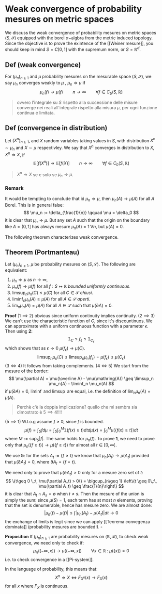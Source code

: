 # Weak convergence of probability mesures on metric spaces

We discuss the weak convergence of probability mesures on metric spaces $(S,\mathcal{S})$ equipped with the borel $\sigma-$algbra from the metric induced topology.
Since the objective is to prove the exintence of the [[Weiner mesure]], you should keep in mind $S=C[0,1]$ with the supremum norm, or $S = \mathbb{R}^d$. 

## Def (weak convergence)

For $(\mu_n)_{n \geq 1}$ and $\mu$ probability mesures on the mesurable space  $(S,\mathcal{S})$, we say $\mu_n$ converges weakly to $\mu$ , $\mu_n \Rightarrow \mu$ if
$$
\mu_n(f)\to \mu(f) \qquad n\to\infty \qquad \forall f \in C_b(S,\mathbb{R})
$$
>ovvero l'integrale su $S$ rispetto alla successione delle misure converge nei reali all'integrale rispetto alla misura $\mu$, per ogni funzione continua e limitata.

## Def (convergence in distribution)
Let $(X^n)_{n\geq 1}$, and $X$ random variables taking values in $S$, with distribution $X^n \sim \mu_n$ and $X \sim \mu$ respectivley. We say that $X^n$ converges in distribution to $X$, $X^n \Rightarrow X$, if
$$
\mathbb{E}[f(X^n)] \to \mathbb{E}[f(X)] \qquad n\to\infty \qquad \forall f \in C_b(S,\mathbb{R})
$$
> $X^n \Rightarrow X$ se e solo se $\mu_n \Rightarrow \mu$.


### Remark
It would be tempting to conclude that id $\mu_n \Rightarrow \mu$, then $\mu_n(A) \to \mu(A)$ for all $A$ Borel. This is in general false:
$$
\mu_n := \delta_{\frac{1}{n}} \qquad \mu = \delta_0
$$
it is clear that $\mu_n \Rightarrow \mu$. But any set $A$ such that the origin on the boundary like $A = (0,1]$ has always mesure $\mu_n(A)=1 \;\forall n$, but $\mu(A)=0$.

The following theorem characterizes weak convergence.
## Theorem (Portmanteau)
Let $(\mu_n)_{n\geq 1}$, $\mu$ be probability mesures on $(S,\mathcal{S})$. The following are equivalent:
1. $\mu_n \Rightarrow \mu$ as $n\to\infty$,
2. $\mu_n(f) \to \mu(f)$ for all $f:S\mapsto \mathbb{R}$ _bounded uniformly continuous_.
3. $\limsup_n \mu_n(C) \leq \mu(C)$ for all $C \in \mathcal{S}$ _chiusi_.
4. $\liminf_n \mu_n(A) \geq \mu(A)$ for all $A \in \mathcal{S}$ _aperti_.
5. $\lim_n \mu_n(A) = \mu(A)$ for all $A \in \mathcal{S}$ such that $\mu(\partial A)=0$.

**Proof**
$(1 \implies 2)$ obvious since uniform continuity implies continuity. 
$(2 \implies 3)$  We can't use the characteristic function of $C$, since it's discountinuos. We can approximate with a uniform continuous function with a parameter $\epsilon$. Then using **2**:
$$
\mathbb{1}_C \leq f_\epsilon \leq \mathbb{1}_{C_\epsilon}
$$
which shows that as $\epsilon \to 0$ $\mu(f_\epsilon) \to \mu(C)$.
$$
\limsup_n \mu_n(C) \leq \limsup_n \mu_n(f_\epsilon) = \mu(f_\epsilon) \leq \mu(C_\epsilon)
$$
$(3 \iff 4)$ It follows from taking complements.
$(4 \iff 5)$ We start from the mesure of the border:
$$
\mu(\partial A) = \mu(\overline A) - \mu(\mathring{A}) \geq \limsup_n \mu_n(A) - \liminf_n \mu_n(A)
$$
if $\mu(\partial A)=0$, $\liminf$ and $\limsup$ are equal, i.e. the definition of $\lim_n \mu_n(A)=\mu(A)$.

> Perchè c'è la doppia implicazione? quello che mi sembra sia dimostrato è $5\implies 4$!!!!

$(5 \implies 1)$ W.l.o.g assume $f \geq 0$, since $f$ is bounded.
$$
\mu(f)= \int_S f d\mu = \int_S \int_0^M \mathbb{1}(f(x) \geq t)dt d\mu(x) = \int_0^M \mu(\{ f(x)\geq t\})dt
$$
where $M:= \sup_S \vert f \vert$. The same holds for $\mu_n(f)$.  To prove **1**, we need to prove only that $\mu_n(\{f \geq t\}) \to \mu(\{f \geq t\})$ for almost all $t \in [0,\infty)$. 

We use **5**: for the sets $A_t := \{f\geq t\}$ we know that $\mu_n(A_t)\to \mu(A_t)$ provided that $\mu(\partial A_t) = 0$, where $\partial A_t = \{f=t\}$.

We need only to prove that $\mu(\partial A_t) >0$ only for a mesure zero set of $t$:
$$
\{t\geq 0 \,:\, \mu(\partial A_t) > 0\} = \bigcup_{n\geq 1} \left\{t \geq 0\,:\, \mu(\partial A_t) \geq \frac{1}{n}\right\}
$$
it is clear that $A_t \cap A_s = \emptyset$ when $t \neq s$. Then the mesure of the union is simply the sum: since $\mu(S)=1$, each term has at most $n$ elements, proving that the set is denumerable, hence has mesure zero. 
We are almost done:
$$
\vert \mu_n(f)-\mu(f)\vert \leq \int \vert \mu_n(A_t)-\mu(A_t)\vert
 dt \to 0$$
the exchange of limits is legit since we can apply [[Teorema convegenza dominata]] (probability mesures are bounded!). $\square$

**Proposition**
If $(\mu_n)_{n\geq 1}$ are probability mesures on $(\mathbb{R}, \mathcal{B})$, to check weak convergence, we need only to check if:
$$
\mu_n((-\infty, x]) \to \mu((-\infty, x]) \qquad \forall x \in \mathbb{R} \;:\; \mu(\{x\})=0
$$
i.e. to check convergence in a [[Pi-system]]. 

In the language of probability, this means that:
$$
X^n \Rightarrow X \iff F_{X^n}(x)\to F_X(x)
$$
for all $x$ where $F_X$ is continuous.




